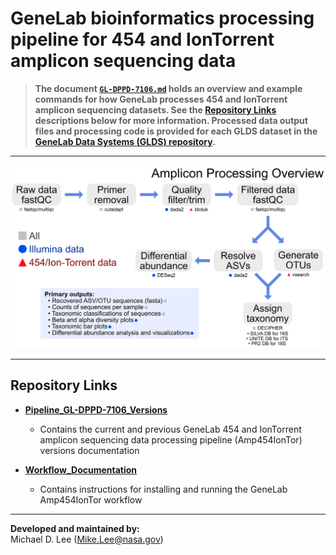 # GeneLab bioinformatics processing pipeline for 454 and IonTorrent amplicon sequencing data

> **The document [`GL-DPPD-7106.md`](Pipeline_GL-DPPD-7106_Versions/GL-DPPD-7106.md) holds an overview and example commands for how GeneLab processes 454 and IonTorrent amplicon sequencing datasets. See the [Repository Links](#repository-links) descriptions below for more information. Processed data output files and processing code is provided for each GLDS dataset in the [GeneLab Data Systems (GLDS) repository](https://genelab-data.ndc.nasa.gov/genelab/projects).**  

--- 

<p align="center">
<a href="../images/GL-amplicon-overview.pdf"><img src="../images/GL-amplicon-overview.png"></a>
</p>

---
## Repository Links

* [**Pipeline_GL-DPPD-7106_Versions**](Pipeline_GL-DPPD-7106_Versions)

  - Contains the current and previous GeneLab 454 and IonTorrent amplicon sequencing data processing pipeline (Amp454IonTor) versions documentation

* [**Workflow_Documentation**](Workflow_Documentation)

  - Contains instructions for installing and running the GeneLab Amp454IonTor workflow

---

**Developed and maintained by:**  
Michael D. Lee (Mike.Lee@nasa.gov)


